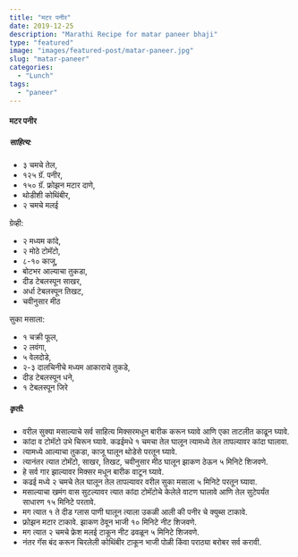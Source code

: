 ```yaml
---
title: "मटर पनीर"
date: 2019-12-25
description: "Marathi Recipe for matar paneer bhaji"
type: "featured"
image: "images/featured-post/matar-paneer.jpg"
slug: "matar-paneer"
categories: 
  - "Lunch"
tags:
  - "paneer"
---
```


#### मटर पनीर 



##### साहित्य:


- ३ चमचे तेल,
- १२५ ग्रॅ. पनीर,
- १५० ग्रॅ. फ्रोझन मटार दाणे,
- थोडीशी कोथिंबीर,
- २ चमचे मलई

ग्रेव्ही:
- २ मध्यम कांदे,
- २ मोठे टोमॅटो,
- ८-१० काजू,
- बोटभर आल्याचा तुकडा,
- दीड टेबलस्पून साखर,
- अर्धा टेबलस्पून तिखट,
- चवीनुसार मीठ

सुका मसाला:
- १ चक्री फूल,
- २ लवंगा,
- ५ वेलदोडे,
- २-३ दालचिनीचे मध्यम आकाराचे तुकडे,
- दीड टेबलस्पून धने,
- १ टेबलस्पून जिरे 



##### कृती:


- वरील सुक्या मसाल्याचे सर्व साहित्य मिक्सरमधून बारीक करून घ्यावे आणि एका ताटलीत काढून घ्यावे.
- कांदा व टोमॅटो उभे चिरून घ्यावे. कढईमधे १ चमचा तेल घालून त्यामध्ये तेल तापल्यावर कांदा घालावा.
- त्यामध्ये आल्याचा तुकडा, काजू घालून थोडेसे परतून घ्यावे.
- त्यानंतर त्यात टोमॅटो, साखर, तिखट, चवीनुसार मीठ घालून झाकण ठेऊन ५ मिनिटे शिजवणे.
- हे सर्व गार झाल्यावर मिक्सर मधून बारीक वाटून घ्यावे.
- कढई मध्ये २ चमचे तेल घालून तेल तापल्यावर वरील सुका मसाला ५ मिनिटे परतून घ्यावा.
- मसाल्याचा खमंग वास सुटल्यावर त्यात कांदा टोमॅटोचे केलेले वाटण घालावे आणि तेल सुटेपर्यंत साधारण १५ मिनिटे परतावे.
- मग त्यात १ ते दीड ग्लास पाणी घालून त्याला उकळी आली की पनीर चे क्युब्स टाकावे.
- फ्रोझन मटार टाकावे. झाकण ठेवून भाजी १० मिनिटे नीट शिजवणे.
- मग त्यात २ चमचे फ्रेश मलई टाकून नीट ढवळून ५ मिनिटे शिजवणे.
- नंतर गॅस बंद करून चिरलेली कोथिंबीर टाकून भाजी पोळी किंवा पराठ्या बरोबर सर्व करावी.
